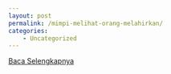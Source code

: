 ```yaml
---
layout: post
permalink: /mimpi-melihat-orang-melahirkan/
categories:
    - Uncategorized
---
```


[Baca Selengkapnya](/03)